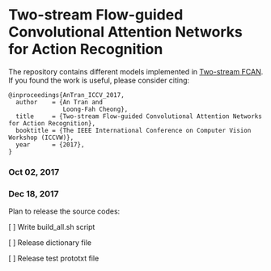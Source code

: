 # Two-stream Flow-guided Convolutional Attention Networks for Action Recognition

The repository contains different models implemented in [Two-stream FCAN](https://arxiv.org/abs/1708.09268). If you found the work is useful, please consider citing:
```
@inproceedings{AnTran_ICCV_2017,
  author    = {An Tran and
               Loong-Fah Cheong},
  title     = {Two-stream Flow-guided Convolutional Attention Networks for Action Recognition},
  booktitle = {The IEEE International Conference on Computer Vision Workshop (ICCVW)},
  year      = {2017},
}
```

### Oct 02, 2017

### Dec 18, 2017

Plan to release the source codes:

[ ] Write build_all.sh script

[ ] Release dictionary file

[ ] Release test prototxt file